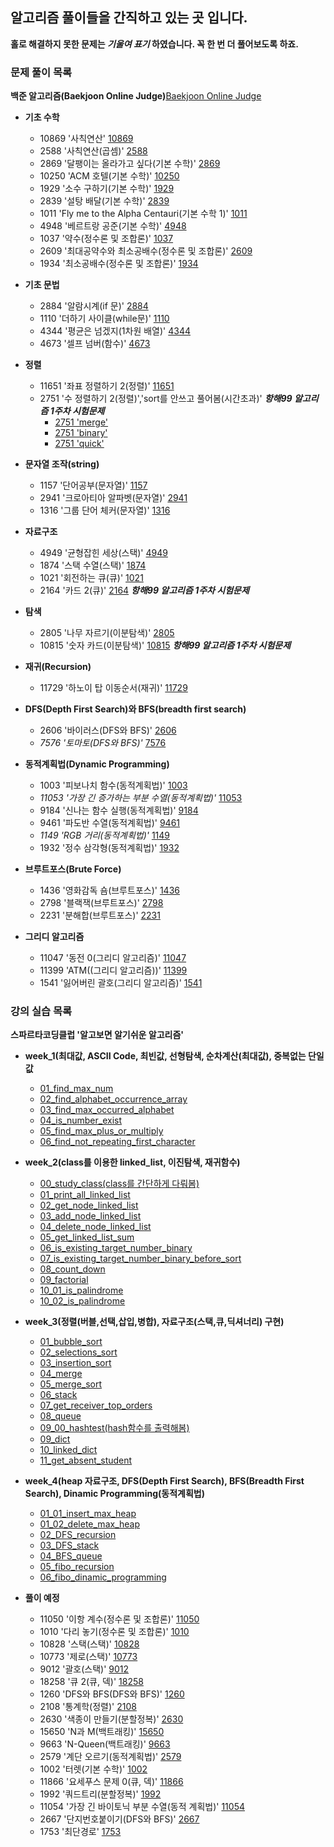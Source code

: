 ## **알고리즘 풀이들을 간직하고 있는 곳 입니다.**
**홀로 해결하지 못한 문제는 _기울여 표기_ 하였습니다. 꼭 한 번 더 풀어보도록 하죠.**

### **문제 풀이 목록**
**백준 알고리즘(Baekjoon Online Judge)**[Baekjoon Online Judge](https://www.acmicpc.net/)
- **기초 수학**
    - 10869 '사칙연산' [10869](20210305/10869.py)
    - 2588 '사칙연산(곱셈)' [2588](20210305/2588.py)
    - 2869 '달팽이는 올라가고 싶다(기본 수학)' [2869](20210308/2869.py)
    - 10250 'ACM 호텔(기본 수학)' [10250](20210308/10250.py)
    - 1929 '소수 구하기(기본 수학)' [1929](20210308/1929.py)
    - 2839 '설탕 배달(기본 수학)' [2839](20210312/2839.py)
    - 1011 'Fly me to the Alpha Centauri(기본 수학 1)' [1011](20210312/1011.py)
    - 4948 '베르트랑 공준(기본 수학)' [4948](20210312/4948.py)
    - 1037 '약수(정수론 및 조합론)' [1037](20210313/1037.py)
    - 2609 '최대공약수와 최소공배수(정수론 및 조합론)' [2609](20210313/2609.py)
    - 1934 '최소공배수(정수론 및 조합론)' [1934](20210314/1934.py)

- **기초 문법**
    - 2884 '알람시계(if 문)' [2884](20210305/2884.py)
    - 1110 '더하기 사이클(while문)' [1110](20210305/1110.py)
    - 4344 '평균은 넘겠지(1차원 배열)' [4344](20210306/4344.py)
    - 4673 '셀프 넘버(함수)' [4673](20210306/4673.py)

- **정렬**
    - 11651 '좌표 정렬하기 2(정렬)' [11651](20210309/11651.py)
    - 2751 '수 정렬하기 2(정렬)','sort를 안쓰고 풀어봄(시간초과)' **_항해99 알고리즘 1주차 시험문제_**
        - [2751 'merge'](20210312/week_1_test/2751_merge.py)
        - [2751 'binary'](20210312/week_1_test/2751_binary.py)
        - [2751 'quick'](20210312/week_1_test/2751_quick.py)

- **문자열 조작(string)**
    - 1157 '단어공부(문자열)' [1157](20210306/1157.py)
    - 2941 '크로아티아 알파벳(문자열)' [2941](20210306/2941.py)
    - 1316 '그룹 단어 체커(문자열)' [1316](20210312/1316.py)

- **자료구조**
    - 4949 '균형잡힌 세상(스택)' [4949](20210310/4949.py)
    - 1874 '스택 수열(스택)' [1874](20210310/1874.py)
    - 1021 '회전하는 큐(큐)' [1021](20210310/1021.py)
    - 2164 '카드 2(큐)' [2164]() **_항해99 알고리즘 1주차 시험문제_**

- **탐색**
    - 2805 '나무 자르기(이분탐색)' [2805](20210309/2805.py)
    - 10815 '숫자 카드(이분탐색)' [10815](20210312/week_1_test/10815.py) **_항해99 알고리즘 1주차 시험문제_**

- **재귀(Recursion)**
    - 11729 '하노이 탑 이동순서(재귀)' [11729](20210309/11729.py)

- **DFS(Depth First Search)와 BFS(breadth first search)**
    - 2606 '바이러스(DFS와 BFS)' [2606](20210311/2606.py)
    - _7576 '토마토(DFS와 BFS)'_ [7576](20210311/7576.py)

- **동적계획법(Dynamic Programming)**
    - 1003 '피보나치 함수(동적계획법)' [1003](20210311/1003.py)
    - _11053 '가장 긴 증가하는 부분 수열(동적계획법)'_ [11053](20210311/11053.py)
    - 9184 '신나는 함수 실행(동적계획법)' [9184](20210312/9184.py)
    - 9461 '파도반 수열(동적계획법)' [9461](20210313/9461.py)
    - _1149 'RGB 거리(동적계획법)'_ [1149](20210313/1149.py)
    - 1932 '정수 삼각형(동적계획법)' [1932](20210313/1932.py)

- **브루트포스(Brute Force)**
    - 1436 '영화감독 숌(브루트포스)' [1436](20210312/1436.py)
    - 2798 '블랙잭(브루트포스)' [2798](20210312/2798.py)
    - 2231 '분해합(브루트포스)' [2231](20210312/2231.py)

- **그리디 알고리즘**
    - 11047 '동전 0(그리디 알고리즘)' [11047](20210313/11047.py)
    - 11399 'ATM((그리디 알고리즘))' [11399](20210313/11399.py)
    - 1541 '잃어버린 괄호(그리디 알고리즘)' [1541](20210313/1541)

### **강의 실습 목록**
**스파르타코딩클럽 '알고보면 알기쉬운 알고리즘'**
- **week_1(최대값, ASCII Code, 최빈값, 선형탐색, 순차계산(최대값), 중복없는 단일값**
    - [01_find_max_num](spartacodingclub/week_1/01_find_max_num.py)
    - [02_find_alphabet_occurrence_array](spartacodingclub/week_1/02_find_alphabet_occurrence_array.py)
    - [03_find_max_occurred_alphabet](spartacodingclub/week_1/03_find_max_occurred_alphabet.py)
    - [04_is_number_exist](spartacodingclub/week_1/04_is_number_exist.py)
    - [05_find_max_plus_or_multiply](spartacodingclub/week_1/05_find_max_plus_or_multiply.py)
    - [06_find_not_repeating_first_character](spartacodingclub/week_1/06_find_not_repeating_first_character.py)

- **week_2(class를 이용한 linked_list, 이진탐색, 재귀함수)**
    - [00_study_class(class를 간단하게 다뤄봄)](spartacodingclub/week_2/study_class.py)
    - [01_print_all_linked_list](spartacodingclub/week_2/01_print_all_linked_list.py)
    - [02_get_node_linked_list](spartacodingclub/week_2/02_get_node_linked_list.py)
    - [03_add_node_linked_list](spartacodingclub/week_2/03_add_node_linked_list.py)
    - [04_delete_node_linked_list](spartacodingclub/week_2/04_delete_node_linked_list.py)
    - [05_get_linked_list_sum](spartacodingclub/week_2/05_get_linked_list_sum.py)
    - [06_is_existing_target_number_binary](spartacodingclub/week_2/06_is_existing_target_number_binary.py)
    - [07_is_existing_target_number_binary_before_sort](spartacodingclub/week_2/07_is_existing_target_number_binary_before_sort.py)
    - [08_count_down](spartacodingclub/week_2/08_count_down.py)
    - [09_factorial](spartacodingclub/week_2/09_factorial.py)
    - [10_01_is_palindrome](spartacodingclub/week_2/10_01_is_palindrome.py)
    - [10_02_is_palindrome](spartacodingclub/week_2/10_02_is_palindrome.py)

- **week_3(정렬(버블,선택,삽입,병합), 자료구조(스택,큐,딕셔너리) 구현)**
    - [01_bubble_sort](spartacodingclub/week_3/01_bubble_sort.py)
    - [02_selections_sort](spartacodingclub/week_3/02_selections_sort.py)
    - [03_insertion_sort](spartacodingclub/week_3/03_insertion_sort.py)
    - [04_merge](spartacodingclub/week_3/04_merge.py)
    - [05_merge_sort](spartacodingclub/week_3/05_merge_sort.py)
    - [06_stack](spartacodingclub/week_3/06_stack.py)
    - [07_get_receiver_top_orders](spartacodingclub/week_3/07_get_receiver_top_orders.py)
    - [08_queue](spartacodingclub/week_3/08_queue.py)
    - [09_00_hashtest(hash함수를 출력해봄)](spartacodingclub/week_3/hashtest.py)
    - [09_dict](spartacodingclub/week_3/09_dict.py)
    - [10_linked_dict](spartacodingclub/week_3/10_linked_dict.py)
    - [11_get_absent_student](spartacodingclub/week_3/11_get_absent_student.py)

- **week_4(heap 자료구조, DFS(Depth First Search), BFS(Breadth First Search), Dinamic Programming(동적계획법)**
    - [01_01_insert_max_heap](spartacodingclub/week_4/01_01_insert_max_heap.py)
    - [01_02_delete_max_heap](spartacodingclub/week_4/01_02_delete_max_heap.py)
    - [02_DFS_recursion](spartacodingclub/week_4/02_DFS_recursion.py)
    - [03_DFS_stack](spartacodingclub/week_4/03_DFS_stack.py)
    - [04_BFS_queue](spartacodingclub/week_4/04_BFS_queue.py)
    - [05_fibo_recursion](spartacodingclub/week_4/05_fibo_recursion.py)
    - [06_fibo_dinamic_programming](spartacodingclub/week_4/06_fibo_dinamic_programming.py)


- **풀이 예정**
    - 11050 '이항 계수(정수론 및 조합론)' [11050]()
    - 1010 '다리 놓기(정수론 및 조합론)' [1010]()
    - 10828 '스택(스택)' [10828]()
    - 10773 '제로(스택)' [10773]()
    - 9012 '괄호(스택)' [9012]()
    - 18258 '큐 2(큐, 덱)' [18258]()
    - 1260 'DFS와 BFS(DFS와 BFS)' [1260]()
    - 2108 '통계학(정렬)' [2108]()
    - 2630 '색종이 만들기(분할정복)' [2630]()
    - 15650 'N과 M(백트래킹)' [15650]()
    - 9663 'N-Queen(백트래킹)' [9663]()
    - 2579 '계단 오르기(동적계획법)' [2579]()
    - 1002 '터렛(기본 수학)' [1002]()
    - 11866 '요세푸스 문제 0(큐, 덱)' [11866]()
    - 1992 '쿼드트리(분할정복)' [1992]()
    - 11054 '가장 긴 바이토닉 부분 수열(동적 계획법)' [11054]()
    - 2667 '단지번호붙이기(DFS와 BFS)' [2667]()
    - 1753 '최단경로' [1753]()
